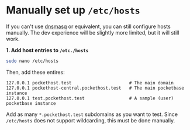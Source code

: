 # Manually set up `/etc/hosts`

If you can't use [dnsmasq](./dnsmasq.md) or equivalent, you can still configure hosts manually. The dev experience will be slightly more limited, but it will still work.

**1. Add host entries to `/etc./hosts`**

```bash
sudo nano /etc/hosts
```

Then, add these entires:

```
127.0.0.1 pockethost.test                      # The main domain
127.0.0.1 pockethost-central.pockethost.test   # The main pocketbase instance
127.0.0.1 test.pockethost.test                 # A sample (user) pocketbase instance
```

Add as many `*.pockethost.test` subdomains as you want to test. Since `/etc/hosts` does not support wildcarding, this must be done manually.
